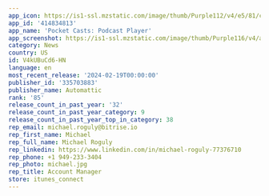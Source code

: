 ```yaml
---
app_icon: https://is1-ssl.mzstatic.com/image/thumb/Purple112/v4/e5/81/c3/e581c318-b596-e08d-0bed-5d8cf96847e5/AppIcon-0-0-1x_U007epad-0-0-85-220.png/1024x1024bb.png
app_id: '414834813'
app_name: 'Pocket Casts: Podcast Player'
app_screenshot: https://is1-ssl.mzstatic.com/image/thumb/Purple116/v4/ac/e1/dc/ace1dc7f-f0ef-f2d7-bb18-154b1ab327c0/bc4b831c-d46d-4e56-9306-8bdd32bf546c_App_Store_B_1.jpg/1284x2778bb.png
category: News
country: US
id: V4kUBuCd6-HN
language: en
most_recent_release: '2024-02-19T00:00:00'
publisher_id: '335703883'
publisher_name: Automattic
rank: '85'
release_count_in_past_year: '32'
release_count_in_past_year_category: 9
release_count_in_past_year_top_in_category: 38
rep_email: michael.roguly@bitrise.io
rep_first_name: Michael
rep_full_name: Michael Roguly
rep_linkedin: https://www.linkedin.com/in/michael-roguly-77376710
rep_phone: +1 949-233-3404
rep_photo: michael.jpg
rep_title: Account Manager
store: itunes_connect
---
```


